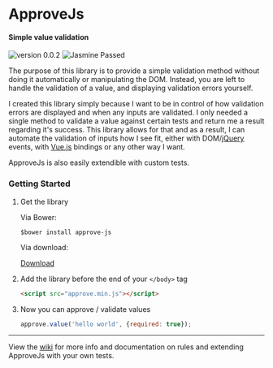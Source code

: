 # ApproveJs
#### Simple value validation
![version 0.0.2](https://img.shields.io/badge/version-0.0.2-green.svg) ![Jasmine Passed](https://img.shields.io/badge/jasmine-passed-green.svg)

The purpose of this library is to provide a simple validation method without doing it automatically or manipulating the DOM. Instead, you are left to handle the validation of a value, and displaying validation errors yourself.

I created this library simply because I want to be in control of how validation errors are displayed and when any inputs are validated. I only needed a single method to validate a value against certain tests and return me a result regarding it's success. This library allows for that and as a result, I can automate the validation of inputs how I see fit, either with DOM/[jQuery](http://api.jquery.com/?s=events) events, with [Vue.js](http://vuejs.org/guide/events.html) bindings or any other way I want.

ApproveJs is also easily extendible with custom tests.

### Getting Started

1. Get the library

   Via Bower:

   ```
   $bower install approve-js
   ```

   Via download:

   [Download](https://github.com/CharlGottschalk/approvejs/releases)
2. Add the library before the end of your `</body>` tag

   ```html
   <script src="approve.min.js"></script>
   ```
3. Now you can approve / validate values

   ```javascript
   approve.value('hello world', {required: true});
   ```

---

View the [wiki](https://github.com/CharlGottschalk/approvejs/wiki) for more info and documentation on rules and extending ApproveJs with your own tests.
